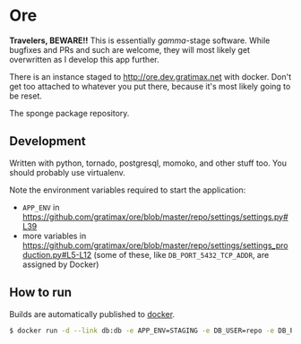 # Ore

__Travelers, BEWARE!!__ This is essentially _gamma_-stage software.
While bugfixes and PRs and such are welcome, they will most likely get overwritten as I develop this app further.

There is an instance staged to http://ore.dev.gratimax.net with docker.
Don't get too attached to whatever you put there, because it's most likely going to be reset.

The sponge package repository.

## Development

Written with python, tornado, postgresql, momoko, and other stuff too.
You should probably use virtualenv.

Note the environment variables required to start the application:

- `APP_ENV` in https://github.com/gratimax/ore/blob/master/repo/settings/settings.py#L39
- more variables in https://github.com/gratimax/ore/blob/master/repo/settings/settings_production.py#L5-L12
    (some of these, like `DB_PORT_5432_TCP_ADDR`, are assigned by Docker)

## How to run

Builds are automatically published to [docker](https://registry.hub.docker.com/u/gratimax/ore/).

```bash
$ docker run -d --link db:db -e APP_ENV=STAGING -e DB_USER=repo -e DB_PASSWORD=mysecret -e SECRET_KEY=much_secret -p 80:80 gratimax/ore
```
